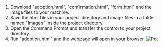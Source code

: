 1. Download "adoption.html", "confirmation.html", "form.html" and the image files to your machine.
2. Save the html files in your project directory and image files in a folder named "Images" inside the project directory.
3. Open the Command Prompt and transfer the control to your project directory.
4. Run "adoption.html" and the webpage will open in your browser.
   ![Pet](https://github.com/user-attachments/assets/6b8baee0-c098-47ca-9d3c-4d8990477f2c)

